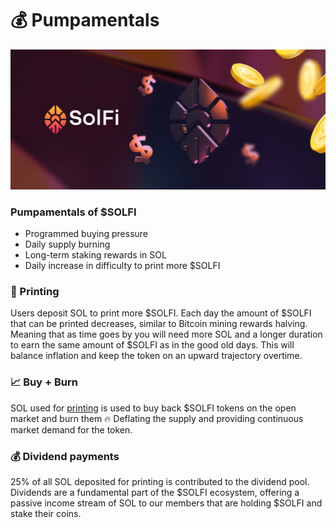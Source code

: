 # 💰 Pumpamentals

![Pumpamentals of $SOLFI](./images/01.png)

### Pumpamentals of $SOLFI

- Programmed buying pressure
- Daily supply burning
- Long-term staking rewards in SOL
- Daily increase in difficulty to print more $SOLFI

### 💸 Printing
Users deposit SOL to print more $SOLFI. Each day the amount of $SOLFI that can be printed decreases, similar to Bitcoin mining rewards halving. Meaning that as time goes by you will need more SOL and a longer duration to earn the same amount of $SOLFI as in the good old days. This will balance inflation and keep the token on an upward trajectory overtime.

### 📈 Buy + Burn
SOL used for [printing](#printing.md) is used to buy back $SOLFI tokens on the open market and burn them 🔥 Deflating the supply and providing continuous market demand for the token. 

### 💰 Dividend payments
25% of all SOL deposited for printing is contributed to the dividend pool. Dividends are a fundamental part of the $SOLFI ecosystem, offering a passive income stream of SOL to our members that are holding $SOLFI and stake their coins.